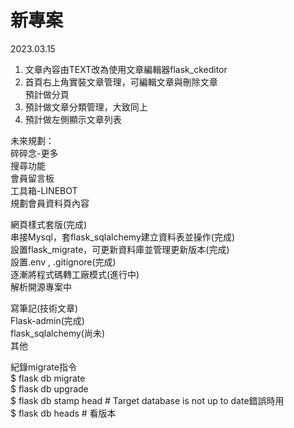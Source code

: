 # 新專案

2023.03.15  

1. 文章內容由TEXT改為使用文章編輯器flask_ckeditor  
2. 首頁右上角實裝文章管理，可編輯文章與刪除文章  
預計做分頁  
3. 預計做文章分類管理，大致同上  
4. 預計做左側顯示文章列表  
  
未來規劃：  
碎碎念-更多  
搜尋功能  
會員留言板  
工具箱-LINEBOT  
規劃會員資料頁內容  
  
網頁樣式套版(完成)  
串接Mysql，套flask_sqlalchemy建立資料表並操作(完成)  
設置flask_migrate，可更新資料庫並管理更新版本(完成)  
設置.env , .gitignore(完成)  
逐漸將程式碼轉工廠模式(進行中)  
解析開源專案中  
  
寫筆記(技術文章)  
Flask-admin(完成)  
flask_sqlalchemy(尚未)  
其他  
  
紀錄migrate指令  
$ flask db migrate  
$ flask db upgrade  
$ flask db stamp head # Target database is not up to date錯誤時用  
$ flask db heads # 看版本  
